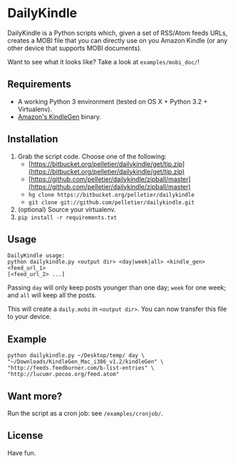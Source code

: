 # DailyKindle

DailyKindle is a Python scripts which, given a set of RSS/Atom feeds URLs,
creates a MOBI file that you can directly use on you Amazon Kindle (or any other
device that supports MOBI documents).

Want to see what it looks like? Take a look at `examples/mobi_doc/`!


## Requirements

* A working Python 3 environment (tested on OS X + Python 3.2 + Virtualenv).
* [Amazon's KindleGen](http://www.amazon.com/gp/feature.html?docId=1000234621)
  binary.

## Installation

1. Grab the script code. Choose one of the following:
   * [https://bitbucket.org/pelletier/dailykindle/get/tip.zip](https://bitbucket.org/pelletier/dailykindle/get/tip.zip)
   * [https://github.com/pelletier/dailykindle/zipball/master](https://github.com/pelletier/dailykindle/zipball/master)
   * `hg clone https://bitbucket.org/pelletier/dailykindle`
   * `git clone git://github.com/pelletier/dailykindle.git`
2. (optional) Source your virtualenv.
3. `pip install -r requirements.txt`

## Usage

    DailyKindle usage:
    python dailykindle.py <output dir> <day|week|all> <kindle_gen> <feed_url_1>
    [<feed_url_2> ...]

Passing `day` will only keep posts younger than one day; `week` for one week;
and `all` will keep all the posts.

This will create a `daily.mobi` in `<output dir>`. You can now transfer this
file to your device.

## Example

    python dailykindle.py ~/Desktop/temp/ day \
    "~/Downloads/KindleGen_Mac_i386_v1.2/kindleGen" \
    "http://feeds.feedburner.com/b-list-entries" \
    "http://lucumr.pocoo.org/feed.atom"

## Want more?

Run the script as a cron job: see `/examples/cronjob/`.

## License

Have fun.
